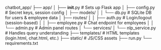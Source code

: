 chatbot_app/
├── app/
│   ├── __init__.py         # Sets up Flask app
│   ├── config.py           # Secret keys, session config
│   ├── models/
│   │   └── db.py           # SQLite DB for users & employee data
│   ├── routes/
│   │   ├── auth.py         # Login/logout (session-based)
│   │   ├── employee.py     # Chat endpoint for employees
│   │   └── admin.py        # Admin panel routes
│   └── services/
│       └── nlp_service.py  # Handles query understanding
├── templates/              # HTML templates (login.html, chat.html, etc.)
├── static/                 # JS/CSS assets
├── run.py
└── requirements.txt
